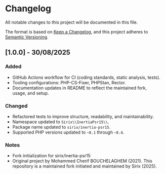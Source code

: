 # Changelog

All notable changes to this project will be documented in this file.

The format is based on [Keep a Changelog](https://keepachangelog.com/en/1.0.0/),
and this project adheres to [Semantic Versioning](https://semver.org/spec/v2.0.0.html).

## [1.0.0] - 30/08/2025 

### Added
- GitHub Actions workflow for CI (coding standards, static analysis, tests).
- Tooling configurations: PHP-CS-Fixer, PHPStan, Rector.
- Documentation updates in README to reflect the maintained fork, usage, and setup.

### Changed
- Refactored tests to improve structure, readability, and maintainability.
- Namespace updated to `Sirix\\InertiaPsr15\\`.
- Package name updated to `sirix/inertia-psr15`.
- Supported PHP versions updated to `~8.1` through `~8.4`.

### Notes
- Fork initialization for sirix/inertia-psr15
- Original project by Mohammed Cherif BOUCHELAGHEM (2021). This repository is a maintained fork initiated and maintained by Sirix (2025).

